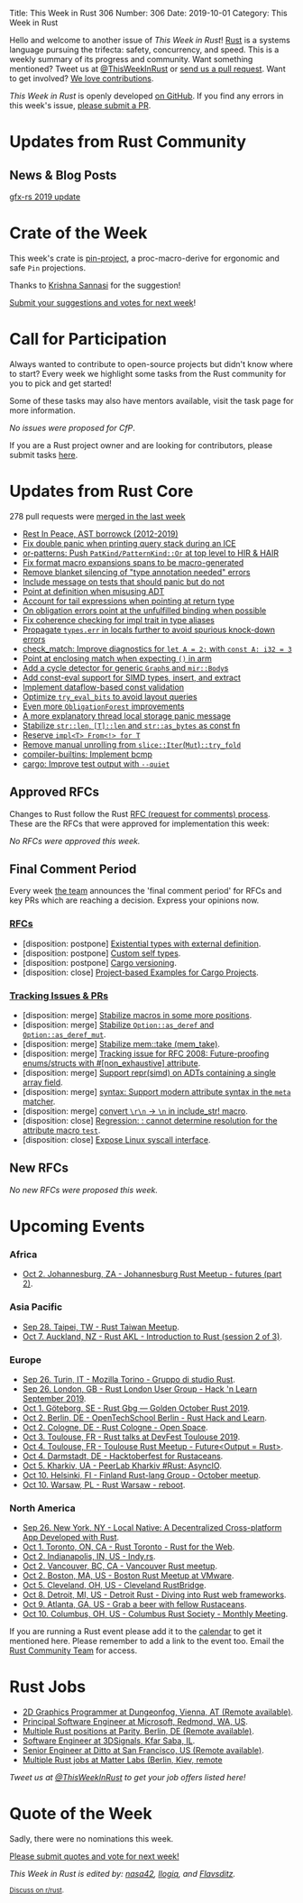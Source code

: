 Title: This Week in Rust 306
Number: 306
Date: 2019-10-01
Category: This Week in Rust

Hello and welcome to another issue of *This Week in Rust*!
[Rust](http://rust-lang.org) is a systems language pursuing the trifecta: safety, concurrency, and speed.
This is a weekly summary of its progress and community.
Want something mentioned? Tweet us at [@ThisWeekInRust](https://twitter.com/ThisWeekInRust) or [send us a pull request](https://github.com/cmr/this-week-in-rust).
Want to get involved? [We love contributions](https://github.com/rust-lang/rust/blob/master/CONTRIBUTING.md).

*This Week in Rust* is openly developed [on GitHub](https://github.com/cmr/this-week-in-rust).
If you find any errors in this week's issue, [please submit a PR](https://github.com/cmr/this-week-in-rust/pulls).

# Updates from Rust Community

## News & Blog Posts

[gfx-rs 2019 update](https://gfx-rs.github.io/2019/10/01/update.html)

# Crate of the Week

This week's crate is [pin-project](https://crates.io/crates/pin-project), a proc-macro-derive for ergonomic and safe `Pin` projections.

Thanks to [Krishna Sannasi](https://users.rust-lang.org/t/crate-of-the-week/2704/636) for the suggestion!

[Submit your suggestions and votes for next week][submit_crate]!

[submit_crate]: https://users.rust-lang.org/t/crate-of-the-week/2704

# Call for Participation

Always wanted to contribute to open-source projects but didn't know where to start?
Every week we highlight some tasks from the Rust community for you to pick and get started!

Some of these tasks may also have mentors available, visit the task page for more information.

*No issues were proposed for CfP*.

If you are a Rust project owner and are looking for contributors, please submit tasks [here][guidelines].

[guidelines]: https://users.rust-lang.org/t/twir-call-for-participation/4821

# Updates from Rust Core

278 pull requests were [merged in the last week][merged]

[merged]: https://github.com/search?q=is%3Apr+org%3Arust-lang+is%3Amerged+merged%3A2019-09-23..2019-09-30

* [Rest In Peace, AST borrowck (2012-2019)](https://github.com/rust-lang/rust/pull/64790)
* [Fix double panic when printing query stack during an ICE](https://github.com/rust-lang/rust/pull/64799)
* [or-patterns: Push `PatKind/PatternKind::Or` at top level to HIR & HAIR](https://github.com/rust-lang/rust/pull/64508)
* [Fix format macro expansions spans to be macro-generated](https://github.com/rust-lang/rust/pull/64793)
* [Remove blanket silencing of "type annotation needed" errors](https://github.com/rust-lang/rust/pull/64746)
* [Include message on tests that should panic but do not](https://github.com/rust-lang/rust/pull/64745)
* [Point at definition when misusing ADT](https://github.com/rust-lang/rust/pull/64691)
* [Account for tail expressions when pointing at return type](https://github.com/rust-lang/rust/pull/64802)
* [On obligation errors point at the unfulfilled binding when possible](https://github.com/rust-lang/rust/pull/64151)
* [Fix coherence checking for impl trait in type aliases](https://github.com/rust-lang/rust/pull/63934)
* [Propagate `types.err` in locals further to avoid spurious knock-down errors](https://github.com/rust-lang/rust/pull/64674)
* [check_match: Improve diagnostics for `let A = 2;` with `const A: i32 = 3`](https://github.com/rust-lang/rust/pull/64859)
* [Point at enclosing match when expecting `()` in arm](https://github.com/rust-lang/rust/pull/64825)
* [Add a cycle detector for generic `Graph`s and `mir::Body`s](https://github.com/rust-lang/rust/pull/64622)
* [Add const-eval support for SIMD types, insert, and extract](https://github.com/rust-lang/rust/pull/64738)
* [Implement dataflow-based const validation](https://github.com/rust-lang/rust/pull/64470)
* [Optimize `try_eval_bits` to avoid layout queries](https://github.com/rust-lang/rust/pull/64673)
* [Even more `ObligationForest` improvements](https://github.com/rust-lang/rust/pull/64627)
* [A more explanatory thread local storage panic message](https://github.com/rust-lang/rust/pull/64481)
* [Stabilize `str::len`, `[T]::len` and `str::as_bytes` as const fn](https://github.com/rust-lang/rust/pull/63770)
* [Reserve `impl<T> From<!> for T`](https://github.com/rust-lang/rust/pull/62661)
* [Remove manual unrolling from `slice::Iter`(`Mut`)`::try_fold`](https://github.com/rust-lang/rust/pull/64600)
* [compiler-builtins: Implement bcmp](https://github.com/rust-lang/compiler-builtins/pull/315)
* [cargo: Improve test output with `--quiet`](https://github.com/rust-lang/cargo/pull/7446)

## Approved RFCs

Changes to Rust follow the Rust [RFC (request for comments)
process](https://github.com/rust-lang/rfcs#rust-rfcs). These
are the RFCs that were approved for implementation this week:

*No RFCs were approved this week.*

## Final Comment Period

Every week [the team](https://www.rust-lang.org/team.html) announces the
'final comment period' for RFCs and key PRs which are reaching a
decision. Express your opinions now.

### [RFCs](https://github.com/rust-lang/rfcs/labels/final-comment-period)

* [disposition: postpone] [Existential types with external definition](https://github.com/rust-lang/rfcs/pull/2492).
* [disposition: postpone] [Custom self types](https://github.com/rust-lang/rfcs/pull/2362).
* [disposition: postpone] [Cargo versioning](https://github.com/rust-lang/rfcs/pull/2182).
* [disposition: close] [Project-based Examples for Cargo Projects](https://github.com/rust-lang/rfcs/pull/2517).

### [Tracking Issues & PRs](https://github.com/rust-lang/rust/labels/final-comment-period)

* [disposition: merge] [Stabilize macros in some more positions](https://github.com/rust-lang/rust/pull/63931).
* [disposition: merge] [Stabilize `Option::as_deref` and `Option::as_deref_mut`](https://github.com/rust-lang/rust/pull/64708).
* [disposition: merge] [Stabilize mem::take (mem_take)](https://github.com/rust-lang/rust/pull/64716).
* [disposition: merge] [Tracking issue for RFC 2008: Future-proofing enums/structs with #[non_exhaustive] attribute](https://github.com/rust-lang/rust/issues/44109).
* [disposition: merge] [Support repr(simd) on ADTs containing a single array field](https://github.com/rust-lang/rust/pull/63531).
* [disposition: merge] [syntax: Support modern attribute syntax in the `meta` matcher](https://github.com/rust-lang/rust/pull/63674).
* [disposition: merge] [convert `\r\n` -> `\n` in include_str! macro](https://github.com/rust-lang/rust/pull/63681).
* [disposition: close] [Regression: : cannot determine resolution for the attribute macro `test`](https://github.com/rust-lang/rust/issues/56375).
* [disposition: close] [Expose Linux syscall interface](https://github.com/rust-lang/rust/pull/63745).

## New RFCs

*No new RFCs were proposed this week.*

# Upcoming Events

### Africa

* [Oct  2. Johannesburg, ZA - Johannesburg Rust Meetup - futures (part 2)](https://www.meetup.com/Johannesburg-Rust-Meetup/events/dgqmbryznbdb/).

### Asia Pacific

* [Sep 28. Taipei, TW - Rust Taiwan Meetup](https://www.facebook.com/events/2110177005945081/).
* [Oct  7. Auckland, NZ - Rust AKL - Introduction to Rust (session 2 of 3)](https://www.meetup.com/rust-akl/events/259481147/).

### Europe

* [Sep 26. Turin, IT - Mozilla Torino - Gruppo di studio Rust](https://www.meetup.com/Mozilla-Torino/events/264748662).
* [Sep 26. London, GB - Rust London User Group - Hack 'n Learn September 2019](https://www.meetup.com/it-IT/Rust-London-User-Group/events/264999149/).
* [Oct  1. Göteborg, SE - Rust Gbg — Golden October Rust 2019](https://www.meetup.com/rustgbg/events/264957575/).
* [Oct  2. Berlin, DE - OpenTechSchool Berlin - Rust Hack and Learn](https://www.meetup.com/opentechschool-berlin/events/nxdpgryznbdb/).
* [Oct  2. Cologne, DE - Rust Cologne - Open Space](https://www.meetup.com/RustCologne/events/tnrnbryznbdb/).
* [Oct  3. Toulouse, FR - Rust talks at DevFest Toulouse 2019](https://devfesttoulouse.fr/).
* [Oct  4. Toulouse, FR - Toulouse Rust Meetup - Future<Output = Rust>](https://www.meetup.com/Toulouse-Rust-Meetup/events/264780064).
* [Oct  4. Darmstadt, DE - Hacktoberfest for Rustaceans](https://www.meetup.com/Rust-Rhein-Main/events/265052778).
* [Oct  5. Kharkiv, UA - PeerLab Kharkiv #Rust: AsyncIO](https://dou.ua/calendar/28904/).
* [Oct 10. Helsinki, FI - Finland Rust-lang Group - October meetup](https://www.meetup.com/Finland-Rust-Meetup/events/265091401/).
* [Oct 10. Warsaw, PL - Rust Warsaw - reboot](https://www.meetup.com/Rust-Warsaw/events/265091321/).

### North America

* [Sep 26. New York, NY - Local Native: A Decentralized Cross-platform App Developed with Rust](https://www.meetup.com/Rust-NYC/events/264849068/).
* [Oct  1. Toronto, ON, CA - Rust Toronto - Rust for the Web](https://www.meetup.com/Rust-Toronto/events/264727074/).
* [Oct  2. Indianapolis, IN, US - Indy.rs](https://www.meetup.com/indyrs/events/mffbtpyznbdb/).
* [Oct  2. Vancouver, BC, CA - Vancouver Rust meetup](https://www.meetup.com/Vancouver-Rust/events/rwcpfryznbdb/).
* [Oct  2. Boston, MA, US - Boston Rust Meetup at VMware](https://www.meetup.com/BostonRust/events/264555065/).
* [Oct  5. Cleveland, OH, US - Cleveland RustBridge](https://coffee.dev/rustbridge).
* [Oct  8. Detroit, MI, US - Detroit Rust - Diving into Rust web frameworks](https://www.meetup.com/detroitrust/events/265090754/).
* [Oct  9. Atlanta, GA, US - Grab a beer with fellow Rustaceans](https://www.meetup.com/Rust-ATL/events/qxqdgryznbmb/).
* [Oct 10. Columbus, OH, US - Columbus Rust Society - Monthly Meeting](https://www.meetup.com/columbus-rs/events/dpkhgryznbnb/).

If you are running a Rust event please add it to the [calendar] to get
it mentioned here. Please remember to add a link to the event too.
Email the [Rust Community Team][community] for access.

[calendar]: https://www.google.com/calendar/embed?src=apd9vmbc22egenmtu5l6c5jbfc%40group.calendar.google.com
[community]: mailto:community-team@rust-lang.org

# Rust Jobs

* [2D Graphics Programmer at Dungeonfog, Vienna, AT (Remote available)](https://www.dungeonfog.com/about/job-offers/).
* [Principal Software Engineer at Microsoft, Redmond, WA, US](https://twitter.com/ryan_levick/status/1171830191804551168).
* [Multiple Rust positions at Parity, Berlin, DE (Remote available)](https://www.parity.io/jobs/).
* [Software Engineer at 3DSignals, Kfar Saba, IL](https://3dsig.com/positions/software-engineer/).
* [Senior Engineer at Ditto at San Francisco, US (Remote available)](https://twitter.com/Adam_Fish/status/1173672751271268352).
* [Multiple Rust jobs at Matter Labs (Berlin, Kiev, remote](https://medium.com/matter-labs/software-engineering-jobs-at-matter-labs-c456d01b2a02)

*Tweet us at [@ThisWeekInRust](https://twitter.com/ThisWeekInRust) to get your job offers listed here!*

# Quote of the Week

Sadly, there were no nominations this week.

[Please submit quotes and vote for next week!](https://users.rust-lang.org/t/twir-quote-of-the-week/328)

*This Week in Rust is edited by: [nasa42](https://github.com/nasa42), [llogiq](https://github.com/llogiq), and [Flavsditz](https://github.com/Flavsditz).*

<small>[Discuss on r/rust]().</small>

